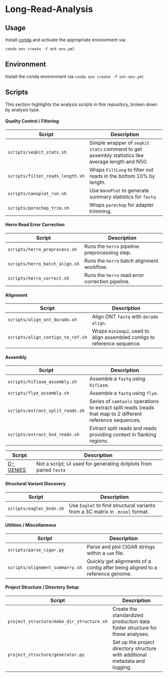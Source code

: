 # Long-Read-Analysis
## Usage
Install [conda](https://www.anaconda.com/docs/getting-started/miniconda/install#linux-2) and activate the appropriate environment via:
```
conda env create -f ont-env.yml
```

## Environment
Install the conda environment via `conda env create -f ont-env.yml`

## Scripts
This section highlights the analysis scripts in this repository, broken down by analysis type.
#### Quality Control / Filtering
| Script  | Description |
| ------------- | ------------- |
| `scripts/seqkit_stats.sh`  | Simple wrapper of `seqkit stats` command to get assembly statistics like average length and N50.  |
| `scripts/filter_reads_length.sh`  | Wraps `FiltLong` to filter out reads in the bottom 10% by length.  |
| `scripts/nanoplot_run.sh` | Use `NanoPlot` to generate summary statistics for `fastq` |
| `scripts/porechop_trim.sh` | Wraps `porechop` for adapter trimming. |
#### Herro Read Error Correction
| Script  | Description |
| ------------- | ------------- |
| `scripts/herro_preprocess.sh` | Runs the `herro` pipeline preprocessing step. | 
| `scripts/herro_batch_align.sh` | Runs the `herro` batch alignment workflow. |
| `scripts/herro_correct.sh` | Runs the `herro` read error correction pipeline. |
#### Alignment
| Script  | Description |
| ------------- | ------------- |
| `scripts/align_ont_dorado.sh`  | Align ONT `fastq` with `dorado align`. |
| `scripts/align_contigs_to_ref.sh`  | Wraps `minimap2`, used to align assembled contigs to reference sequence.  |
#### Assembly
| Script  | Description |
| ------------- | ------------- |
| `scripts/hifiasm_assembly.sh`  | Assemble a `fastq` using `hifiasm`. |
| `scripts/flye_assembly.sh` | Assemble a `fastq` using `flye`. |
| `scripts/extract_split_reads.sh`  | Series of `samtools` operations to extract split reads (reads that map to 2 different reference sequences.  |
| `scripts/extract_bnd_reads.sh` | Extract split reads and reads providing context in flanking regions. |

| Script  | Description |
| ------------- | ------------- |
| [D-GENIES](https://dgenies.toulouse.inra.fr/run) | Not a script; UI used for generating dotplots from paired `fasta` |
#### Structural Variant Discovery
| Script  | Description |
| ------------- | ------------- |
| `scripts/eaglec_bnds.sh` | Use `EagleC` to find structural variants from a 3C matrix in `.mcool` format. |
#### Utilities / Miscellaneous
| Script  | Description |
| ------------- | ------------- |
| `scripts/parse_cigar.py` | Parse and plot CIGAR strings within a `sam` file. |
| `scripts/alignment_summarry.sh` | Quickly get alignments of a contig after being aligned to a reference genome. |
#### Project Structure / Directory Setup
| Script  | Description |
| ------------- | ------------- |
| `project_structure/make_dir_structure.sh` | Create the standardized production data folder structure for these analyses. |
| `project_structure/generator.py` | Set up the project directory structure with additional metadata and logging. |




